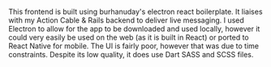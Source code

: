 This frontend is built using burhanuday's electron react boilerplate. It liaises with my Action Cable & Rails backend to deliver live messaging. I used Electron to allow for the app to be downloaded and used locally, however it could very easily be used on the web (as it is built in React) or ported to React Native for mobile. The UI is fairly poor, however that was due to time constraints. Despite its low quality, it does use Dart SASS and SCSS files.

